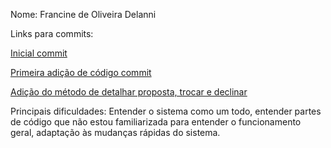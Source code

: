 Nome: Francine de Oliveira Delanni  

Links para commits:  

[Inicial commit](https://github.com/TIAG0MIRANDA/Trabalho-de-GCS-grupo-1/commit/d20ba7d64e7c21de6b94c6ade6f752e351574621)  

[Primeira adição de código commit](https://github.com/TIAG0MIRANDA/Trabalho-de-GCS-grupo-1/commit/ac7f76889e5d47c1c23722365c8c9774678218e7)  

[Adição do método de detalhar proposta, trocar e declinar](https://github.com/TIAG0MIRANDA/Trabalho-de-GCS-grupo-1/commit/81d0e507c2d0b88d1b248eff3fb68200facc53ee)


Principais dificuldades: Entender o sistema como um todo, entender partes de código que não estou familiarizada para entender o funcionamento geral, adaptação às mudanças rápidas do sistema.
